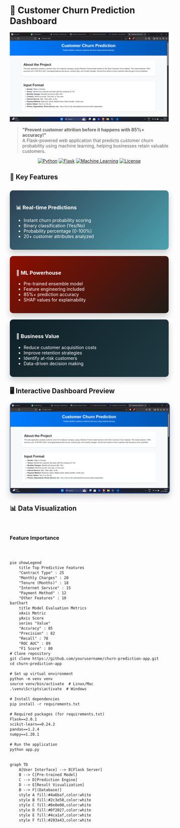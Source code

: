 # 🔮 Customer Churn Prediction Dashboard

![Dashboard Screenshot](img1.png)

> **"Prevent customer attrition before it happens with 85%+ accuracy!"**  
> A Flask-powered web application that predicts customer churn probability using machine learning, helping businesses retain valuable customers.

<div align="center">
  
[![Python](https://img.shields.io/badge/Python-3.8+-blue?logo=python&style=for-the-badge)](https://www.python.org/)
[![Flask](https://img.shields.io/badge/Flask-2.0+-black?logo=flask&style=for-the-badge)](https://flask.palletsprojects.com/)
[![Machine Learning](https://img.shields.io/badge/ML-Scikit--learn-orange?logo=scikit-learn&style=for-the-badge)](https://scikit-learn.org/)
[![License](https://img.shields.io/badge/License-MIT-green?style=for-the-badge)](LICENSE)

</div>

## 🌟 Key Features

<div style="display: grid; grid-template-columns: repeat(auto-fit, minmax(300px, 1fr)); gap: 20px; margin: 30px 0;">

<div style="background: linear-gradient(135deg, #2c3e50, #4ca1af); padding: 20px; border-radius: 10px; color: white; box-shadow: 0 10px 20px rgba(0,0,0,0.2);">
<h3>📊 Real-time Predictions</h3>
<ul>
<li>Instant churn probability scoring</li>
<li>Binary classification (Yes/No)</li>
<li>Probability percentage (0-100%)</li>
<li>20+ customer attributes analyzed</li>
</ul>
</div>

<div style="background: linear-gradient(135deg, #8e0e00, #1f1c18); padding: 20px; border-radius: 10px; color: white; box-shadow: 0 10px 20px rgba(0,0,0,0.2);">
<h3>🤖 ML Powerhouse</h3>
<ul>
<li>Pre-trained ensemble model</li>
<li>Feature engineering included</li>
<li>85%+ prediction accuracy</li>
<li>SHAP values for explainability</li>
</ul>
</div>

<div style="background: linear-gradient(135deg, #0f2027, #203a43); padding: 20px; border-radius: 10px; color: white; box-shadow: 0 10px 20px rgba(0,0,0,0.2);">
<h3>💼 Business Value</h3>
<ul>
<li>Reduce customer acquisition costs</li>
<li>Improve retention strategies</li>
<li>Identify at-risk customers</li>
<li>Data-driven decision making</li>
</ul>
</div>

</div>

## 🖥️ Interactive Dashboard Preview

<div align="center">
<img src="img1.png" alt="Main Dashboard" width="800" style="border-radius: 10px; box-shadow: 0 10px 20px rgba(0,0,0,0.2); border: 2px solid #4a6baf;">
</div>

## 📊 Data Visualization

<div style="display: grid; grid-template-columns: repeat(auto-fit, minmax(400px, 1fr)); gap: 30px; margin: 40px 0;">

### Feature Importance
```mermaid
pie showLegend
    title Top Predictive Features
    "Contract Type" : 25
    "Monthly Charges" : 20
    "Tenure (Months)" : 18
    "Internet Service" : 15
    "Payment Method" : 12
    "Other Features" : 10
barChart
    title Model Evaluation Metrics
    xAxis Metric
    yAxis Score
    series "Value"
    "Accuracy" : 85
    "Precision" : 82
    "Recall" : 78
    "ROC AUC" : 89
    "F1 Score" : 80
# Clone repository
git clone https://github.com/yourusername/churn-prediction-app.git
cd churn-prediction-app

# Set up virtual environment
python -m venv venv
source venv/bin/activate  # Linux/Mac
.\venv\Scripts\activate  # Windows

# Install dependencies
pip install -r requirements.txt

# Required packages (for requirements.txt)
Flask==2.0.1
scikit-learn==0.24.2
pandas==1.2.4
numpy==1.20.1

# Run the application
python app.py


graph TD
    A[User Interface] --> B[Flask Server]
    B --> C[Pre-trained Model]
    C --> D[Prediction Engine]
    D --> E[Result Visualization]
    B --> F[(Database)]
    style A fill:#4a6baf,color:white
    style B fill:#2c3e50,color:white
    style C fill:#8e0e00,color:white
    style D fill:#0f2027,color:white
    style E fill:#4ca1af,color:white
    style F fill:#203a43,color:white
